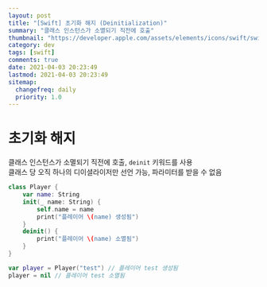 ```yaml
---
layout: post
title: "[Swift] 초기화 해지 (Deinitialization)"
summary: "클래스 인스턴스가 소멸되기 직전에 호출"
thumbnail: "https://developer.apple.com/assets/elements/icons/swift/swift-256x256.png"
category: dev
tags: [swift]
comments: true
date: 2021-04-03 20:23:49
lastmod: 2021-04-03 20:23:49
sitemap: 
  changefreq: daily
  priority: 1.0
---
```

# 초기화 해지

클래스 인스턴스가 소멸되기 직전에 호출, `deinit` 키워드를 사용  
클래스 당 오직 하나의 디이셜라이저만 선언 가능, 파라미터를 받을 수 없음

```swift
class Player {
	var name: String
	init(_ name: String) {
		self.name = name
		print("플레이어 \(name) 생성됨")
	}
	deinit() {
		print("플레이어 \(name) 소멸됨")	
	}
}

var player = Player("test") // 플레이어 test 생성됨
player = nil // 플레이어 test 소멸됨
```